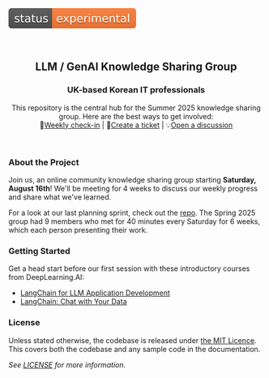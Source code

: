 [![status: experimental](https://github.com/GIScience/badges/raw/master/status/experimental.svg)](https://github.com/GIScience/badges#experimental)

<br/>
<div align="center">
    <h2 align="center">LLM / GenAI Knowledge Sharing Group</h2>
    <h3 align="center">UK-based Korean IT professionals</h3>
    <p align="center">
        This repository is the central hub for the Summer 2025 knowledge sharing group. Here are the best ways to get involved:
    <br/>
        👥<a href="https://github.com/orgs/ukde-kr/projects/2">Weekly check-in</a> |
        🚧<a href="https://github.com/ukde-kr/knowledge-sharing/issues">Create a ticket</a> |
        💡<a href="https://github.com/orgs/ukde-kr/discussions">Open a discussion</a>
    </p>
</div>

<br/>

### About the Project

Join us, an online community knowledge sharing group starting **Saturday, August 16th**! We'll be meeting for 4 weeks to discuss our weekly progress and share what we've learned.

For a look at our last planning sprint, check out the [repo](https://github.com/ukde-kr/planning). The Spring 2025 group had 9 members who met for 40 minutes every Saturday for 6 weeks, which each person presenting their work.

### Getting Started

Get a head start before our first session with these introductory courses from DeepLearning.AI:
- [LangChain for LLM Application Development](https://www.deeplearning.ai/short-courses/langchain-for-llm-application-development/)
- [LangChain: Chat with Your Data](https://www.deeplearning.ai/short-courses/langchain-chat-with-your-data/)

### License

Unless stated otherwise, the codebase is released under [the MIT Licence][mit].
This covers both the codebase and any sample code in the documentation.

_See [LICENSE](./LICENSE) for more information._

[mit]: LICENCE
